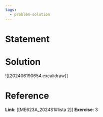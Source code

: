 ```yaml
---
tags:
  - problem-solution
---
```

# Statement 


# Solution
![[202406190654.excalidraw]]

# Reference
**Link**: [[ME623A_2024S1#lista 2]]
**Exercise**: 3